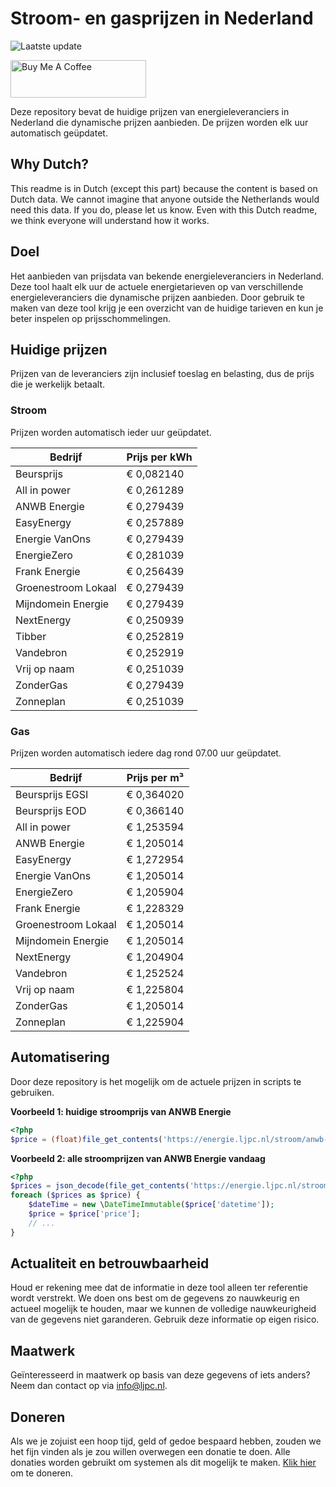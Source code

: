 # Stroom- en gasprijzen in Nederland

![Laatste update](https://img.shields.io/badge/laatste%20update-2024--09--26%2020%3A00%20CET-brightgreen)

<a href="https://www.buymeacoffee.com/Lars-" target="_blank"><img src="https://cdn.buymeacoffee.com/buttons/v2/default-orange.png" alt="Buy Me A Coffee" height="60" style="height: 60px !important;width: 217px !important;" ></a>

Deze repository bevat de huidige prijzen van energieleveranciers in Nederland die dynamische prijzen aanbieden. De prijzen worden elk uur automatisch geüpdatet.

## Why Dutch?

This readme is in Dutch (except this part) because the content is based on Dutch data. We cannot imagine that anyone outside the Netherlands would need this data. If you do, please let us know. Even with this Dutch readme, we think
everyone will understand how it works.

## Doel

Het aanbieden van prijsdata van bekende energieleveranciers in Nederland. Deze tool haalt elk uur de actuele energietarieven op van verschillende energieleveranciers die dynamische prijzen aanbieden. Door gebruik te maken van deze tool
krijg je een overzicht van de huidige tarieven en kun je beter inspelen op prijsschommelingen.

## Huidige prijzen

Prijzen van de leveranciers zijn inclusief toeslag en belasting, dus de prijs die je werkelijk betaalt.

### Stroom

Prijzen worden automatisch ieder uur geüpdatet.

 Bedrijf | Prijs per kWh 
---------|---------------
Beursprijs | € 0,082140
All in power | € 0,261289
ANWB Energie | € 0,279439
EasyEnergy | € 0,257889
Energie VanOns | € 0,279439
EnergieZero | € 0,281039
Frank Energie | € 0,256439
Groenestroom Lokaal | € 0,279439
Mijndomein Energie | € 0,279439
NextEnergy | € 0,250939
Tibber | € 0,252819
Vandebron | € 0,252919
Vrij op naam | € 0,251039
ZonderGas | € 0,279439
Zonneplan | € 0,251039


### Gas

Prijzen worden automatisch iedere dag rond 07.00 uur geüpdatet.

 Bedrijf | Prijs per m³ 
---------|--------------
Beursprijs EGSI | € 0,364020
Beursprijs EOD | € 0,366140
All in power | € 1,253594
ANWB Energie | € 1,205014
EasyEnergy | € 1,272954
Energie VanOns | € 1,205014
EnergieZero | € 1,205904
Frank Energie | € 1,228329
Groenestroom Lokaal | € 1,205014
Mijndomein Energie | € 1,205014
NextEnergy | € 1,204904
Vandebron | € 1,252524
Vrij op naam | € 1,225804
ZonderGas | € 1,205014
Zonneplan | € 1,225904


## Automatisering

Door deze repository is het mogelijk om de actuele prijzen in scripts te gebruiken.

**Voorbeeld 1: huidige stroomprijs van ANWB Energie**

```php
<?php
$price = (float)file_get_contents('https://energie.ljpc.nl/stroom/anwb-energie-nu.txt');

```

**Voorbeeld 2: alle stroomprijzen van ANWB Energie vandaag**

```php
<?php
$prices = json_decode(file_get_contents('https://energie.ljpc.nl/stroom/all-in-power-vandaag.json'),true);
foreach ($prices as $price) {
    $dateTime = new \DateTimeImmutable($price['datetime']);
    $price = $price['price'];
    // ...
}
```

## Actualiteit en betrouwbaarheid

Houd er rekening mee dat de informatie in deze tool alleen ter referentie wordt verstrekt. We doen ons best om de gegevens zo nauwkeurig en actueel mogelijk te houden, maar we kunnen de volledige nauwkeurigheid van de gegevens niet
garanderen. Gebruik deze informatie op eigen risico.

## Maatwerk

Geïnteresseerd in maatwerk op basis van deze gegevens of iets anders? Neem dan contact op
via [info@ljpc.nl](mailto:info@ljpc.nl?subject=Energie%20prijzen).

## Doneren

Als we je zojuist een hoop tijd, geld of gedoe bespaard hebben, zouden we het fijn vinden als je zou willen overwegen een
donatie te doen. Alle donaties worden gebruikt om systemen als dit mogelijk te
maken. [Klik hier](https://www.buymeacoffee.com/Lars-) om te doneren.

